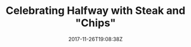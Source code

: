 ---
title: 'Celebrating Halfway with Steak and "Chips"'
draft: false
path: 04-the-atlantic-ocean/_NIC0780.JPG
description: ''
date: 2017-11-26T19:08:38Z
location: None
size: 6000x4000
catergory: the-atlantic-ocean
--- 